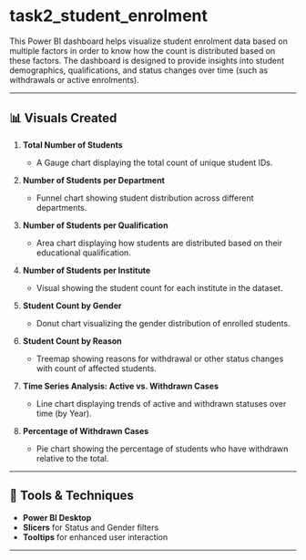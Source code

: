 # task2_student_enrolment
This Power BI dashboard helps visualize student enrolment data based on multiple factors in order to know how the count is distributed based on these factors. The dashboard is designed to provide insights into student demographics, qualifications, and status changes over time (such as withdrawals or active enrolments).

---

## 📊 Visuals Created

1. **Total Number of Students**  
   - A Gauge chart displaying the total count of unique student IDs.

2. **Number of Students per Department**  
   - Funnel chart showing student distribution across different departments.

3. **Number of Students per Qualification**  
   - Area chart displaying how students are distributed based on their educational qualification.

4. **Number of Students per Institute**  
   - Visual showing the student count for each institute in the dataset.

5. **Student Count by Gender**  
   - Donut chart visualizing the gender distribution of enrolled students.

6. **Student Count by Reason**  
   - Treemap showing reasons for withdrawal or other status changes with count of affected students.

7. **Time Series Analysis: Active vs. Withdrawn Cases**  
   - Line chart displaying trends of active and withdrawn statuses over time (by Year).

8. **Percentage of Withdrawn Cases**  
   - Pie chart showing the percentage of students who have withdrawn relative to the total.
---

## 🚀 Tools & Techniques
- **Power BI Desktop**
- **Slicers** for Status and Gender filters
- **Tooltips** for enhanced user interaction
---
